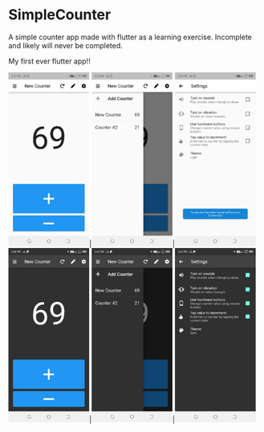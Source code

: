 # SimpleCounter
A simple counter app made with flutter as a learning exercise. Incomplete and likely will never be completed. 

My first ever flutter app!!

<img src="screenshots/1.png" width="32%" />|<img src="screenshots/2.png" width="32%" />|<img src="screenshots/3.png" width="32%" />
<img src="screenshots/4.png" width="32%" />|<img src="screenshots/5.png" width="32%" />|<img src="screenshots/6.png" width="32%" />

